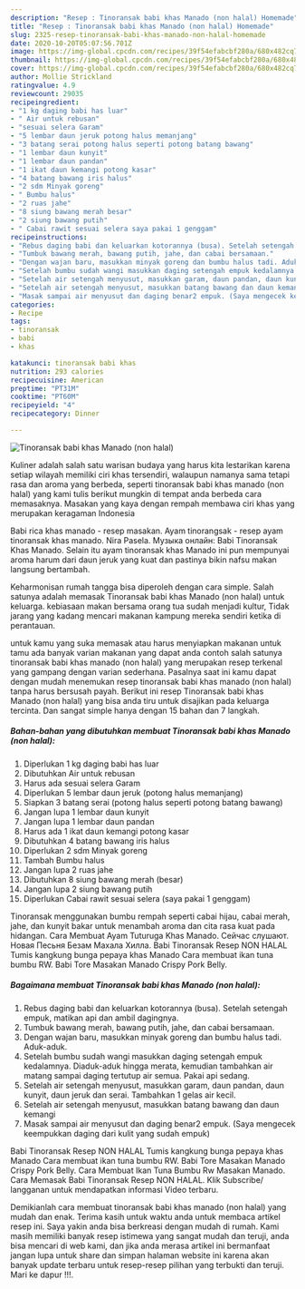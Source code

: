 ```yaml
---
description: "Resep : Tinoransak babi khas Manado (non halal) Homemade"
title: "Resep : Tinoransak babi khas Manado (non halal) Homemade"
slug: 2325-resep-tinoransak-babi-khas-manado-non-halal-homemade
date: 2020-10-20T05:07:56.701Z
image: https://img-global.cpcdn.com/recipes/39f54efabcbf280a/680x482cq70/tinoransak-babi-khas-manado-non-halal-foto-resep-utama.jpg
thumbnail: https://img-global.cpcdn.com/recipes/39f54efabcbf280a/680x482cq70/tinoransak-babi-khas-manado-non-halal-foto-resep-utama.jpg
cover: https://img-global.cpcdn.com/recipes/39f54efabcbf280a/680x482cq70/tinoransak-babi-khas-manado-non-halal-foto-resep-utama.jpg
author: Mollie Strickland
ratingvalue: 4.9
reviewcount: 29035
recipeingredient:
- "1 kg daging babi has luar"
- " Air untuk rebusan"
- "sesuai selera Garam"
- "5 lembar daun jeruk potong halus memanjang"
- "3 batang serai potong halus seperti potong batang bawang"
- "1 lembar daun kunyit"
- "1 lembar daun pandan"
- "1 ikat daun kemangi potong kasar"
- "4 batang bawang iris halus"
- "2 sdm Minyak goreng"
- " Bumbu halus"
- "2 ruas jahe"
- "8 siung bawang merah besar"
- "2 siung bawang putih"
- " Cabai rawit sesuai selera saya pakai 1 genggam"
recipeinstructions:
- "Rebus daging babi dan keluarkan kotorannya (busa). Setelah setengah empuk, matikan api dan ambil dagingnya."
- "Tumbuk bawang merah, bawang putih, jahe, dan cabai bersamaan."
- "Dengan wajan baru, masukkan minyak goreng dan bumbu halus tadi. Aduk-aduk."
- "Setelah bumbu sudah wangi masukkan daging setengah empuk kedalamnya. Diaduk-aduk hingga merata, kemudian tambahkan air matang sampai daging tertutup air semua. Pakai api sedang."
- "Setelah air setengah menyusut, masukkan garam, daun pandan, daun kunyit, daun jeruk dan serai. Tambahkan 1 gelas air kecil."
- "Setelah air setengah menyusut, masukkan batang bawang dan daun kemangi"
- "Masak sampai air menyusut dan daging benar2 empuk. (Saya mengecek keempukkan daging dari kulit yang sudah empuk)"
categories:
- Recipe
tags:
- tinoransak
- babi
- khas

katakunci: tinoransak babi khas 
nutrition: 293 calories
recipecuisine: American
preptime: "PT31M"
cooktime: "PT60M"
recipeyield: "4"
recipecategory: Dinner

---
```



![Tinoransak babi khas Manado (non halal)](https://img-global.cpcdn.com/recipes/39f54efabcbf280a/680x482cq70/tinoransak-babi-khas-manado-non-halal-foto-resep-utama.jpg)

Kuliner adalah salah satu warisan budaya yang harus kita lestarikan karena setiap wilayah memiliki ciri khas tersendiri, walaupun namanya sama tetapi rasa dan aroma yang berbeda, seperti tinoransak babi khas manado (non halal) yang kami tulis berikut mungkin di tempat anda berbeda cara memasaknya. Masakan yang kaya dengan rempah membawa ciri khas yang merupakan keragaman Indonesia

Babi rica khas manado - resep masakan. Ayam tinorangsak - resep ayam tinoransak khas manado. Nira Pasela. Музыка онлайн: Babi Tinoransak Khas Manado. Selain itu ayam tinoransak khas Manado ini pun mempunyai aroma harum dari daun jeruk yang kuat dan pastinya bikin nafsu makan langsung bertambah.

Keharmonisan rumah tangga bisa diperoleh dengan cara simple. Salah satunya adalah memasak Tinoransak babi khas Manado (non halal) untuk keluarga. kebiasaan makan bersama orang tua sudah menjadi kultur, Tidak jarang yang kadang mencari makanan kampung mereka sendiri ketika di perantauan.

untuk kamu yang suka memasak atau harus menyiapkan makanan untuk tamu ada banyak varian makanan yang dapat anda contoh salah satunya tinoransak babi khas manado (non halal) yang merupakan resep terkenal yang gampang dengan varian sederhana. Pasalnya saat ini kamu dapat dengan mudah menemukan resep tinoransak babi khas manado (non halal) tanpa harus bersusah payah.
Berikut ini resep Tinoransak babi khas Manado (non halal) yang bisa anda tiru untuk disajikan pada keluarga tercinta. Dan sangat simple hanya dengan 15 bahan dan 7 langkah.


<!--inarticleads1-->

##### Bahan-bahan yang dibutuhkan membuat Tinoransak babi khas Manado (non halal):

1. Diperlukan 1 kg daging babi has luar
1. Dibutuhkan  Air untuk rebusan
1. Harus ada sesuai selera Garam
1. Diperlukan 5 lembar daun jeruk (potong halus memanjang)
1. Siapkan 3 batang serai (potong halus seperti potong batang bawang)
1. Jangan lupa 1 lembar daun kunyit
1. Jangan lupa 1 lembar daun pandan
1. Harus ada 1 ikat daun kemangi potong kasar
1. Dibutuhkan 4 batang bawang iris halus
1. Diperlukan 2 sdm Minyak goreng
1. Tambah  Bumbu halus
1. Jangan lupa 2 ruas jahe
1. Dibutuhkan 8 siung bawang merah (besar)
1. Jangan lupa 2 siung bawang putih
1. Diperlukan  Cabai rawit sesuai selera (saya pakai 1 genggam)


Tinoransak menggunakan bumbu rempah seperti cabai hijau, cabai merah, jahe, dan kunyit bakar untuk menambah aroma dan cita rasa kuat pada hidangan. Cara Membuat Ayam Tuturuga Khas Manado. Сейчас слушают. Новая Песьня Безам Махала Хилла. Babi Tinoransak Resep NON HALAL Tumis kangkung bunga pepaya khas Manado Cara membuat ikan tuna bumbu RW. Babi Tore Masakan Manado Crispy Pork Belly. 

<!--inarticleads2-->

##### Bagaimana membuat  Tinoransak babi khas Manado (non halal):

1. Rebus daging babi dan keluarkan kotorannya (busa). Setelah setengah empuk, matikan api dan ambil dagingnya.
1. Tumbuk bawang merah, bawang putih, jahe, dan cabai bersamaan.
1. Dengan wajan baru, masukkan minyak goreng dan bumbu halus tadi. Aduk-aduk.
1. Setelah bumbu sudah wangi masukkan daging setengah empuk kedalamnya. Diaduk-aduk hingga merata, kemudian tambahkan air matang sampai daging tertutup air semua. Pakai api sedang.
1. Setelah air setengah menyusut, masukkan garam, daun pandan, daun kunyit, daun jeruk dan serai. Tambahkan 1 gelas air kecil.
1. Setelah air setengah menyusut, masukkan batang bawang dan daun kemangi
1. Masak sampai air menyusut dan daging benar2 empuk. (Saya mengecek keempukkan daging dari kulit yang sudah empuk)


Babi Tinoransak Resep NON HALAL Tumis kangkung bunga pepaya khas Manado Cara membuat ikan tuna bumbu RW. Babi Tore Masakan Manado Crispy Pork Belly. Cara Membuat Ikan Tuna Bumbu Rw Masakan Manado. Cara Memasak Babi Tinoransak Resep NON HALAL. Klik Subscribe/ langganan untuk mendapatkan informasi Video terbaru. 

Demikianlah cara membuat tinoransak babi khas manado (non halal) yang mudah dan enak. Terima kasih untuk waktu anda untuk membaca artikel resep ini. Saya yakin anda bisa berkreasi dengan mudah di rumah. Kami masih memiliki banyak resep istimewa yang sangat mudah dan teruji, anda bisa mencari di web kami, dan jika anda merasa artikel ini bermanfaat jangan lupa untuk share dan simpan halaman website ini karena akan banyak update terbaru untuk resep-resep pilihan yang terbukti dan teruji. Mari ke dapur !!!. 
